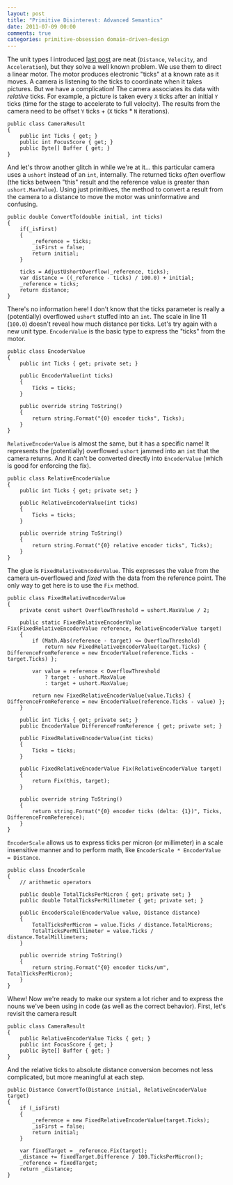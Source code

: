 ```yaml
---
layout: post
title: "Primitive Disinterest: Advanced Semantics"
date: 2011-07-09 00:00
comments: true
categories: primitive-obsession domain-driven-design
---
```


The unit types I introduced [last post](/blog/primitive-disinterest) are neat (`Distance`, `Velocity`, and `Acceleration`), but they solve a well known problem. We use them to direct a linear motor. The motor produces electronic "ticks" at a known rate as it moves. A camera is listening to the ticks to coordinate when it takes pictures. But we have a complication! The camera associates its data with *relative* ticks. For example, a picture is taken every `X` ticks after an initial `Y` ticks (time for the stage to accelerate to full velocity). The results from the camera need to be offset `Y` ticks + (`X` ticks * `N` iterations).

```
public class CameraResult
{
    public int Ticks { get; }
    public int FocusScore { get; }
    public Byte[] Buffer { get; }
}
```

And let's throw another glitch in while we're at it... this particular camera uses a `ushort` instead of an `int`, internally. The returned ticks *often* overflow (the ticks between "this" result and the reference value is greater than `ushort.MaxValue`). Using just primitives, the method to convert a result from the camera to a distance to move the motor was uninformative and confusing. 

```
public double ConvertTo(double initial, int ticks)
{
    if(_isFirst)
    {
        _reference = ticks;
        _isFirst = false;
        return initial;
    }

    ticks = AdjustUshortOverflow(_reference, ticks);
    var distance = ((_reference - ticks) / 100.0) + initial;
    _reference = ticks;
    return distance;
}
```

There's no information here! I don't know that the ticks parameter is really a (potentially) overflowed `ushort` stuffed into an `int`. The scale in line 11 (`100.0`) doesn't reveal how much distance per ticks. Let's try again with a new unit type. `EncoderValue` is the basic type to express the "ticks" from the motor.

```
public class EncoderValue
{
    public int Ticks { get; private set; }
    
    public EncoderValue(int ticks)
    {
        Ticks = ticks;
    }

    public override string ToString()
    {
        return string.Format("{0} encoder ticks", Ticks);
    }
}
```

`RelativeEncoderValue` is almost the same, but it has a specific name! It represents the (potentially) overflowed `ushort` jammed into an `int` that the camera returns. And it can't be converted directly into `EncoderValue` (which is good for enforcing the fix).

```
public class RelativeEncoderValue
{
    public int Ticks { get; private set; }

    public RelativeEncoderValue(int ticks)
    {
        Ticks = ticks;
    }

    public override string ToString()
    {
        return string.Format("{0} relative encoder ticks", Ticks);
    }
}
```

The glue is `FixedRelativeEncoderValue`. This expresses the value from the camera un-overflowed and *fixed* with the data from the reference point. The only way to get here is to use the `Fix` method.

```
public class FixedRelativeEncoderValue
{
    private const ushort OverflowThreshold = ushort.MaxValue / 2;

    public static FixedRelativeEncoderValue Fix(FixedRelativeEncoderValue reference, RelativeEncoderValue target)
    {
        if (Math.Abs(reference - target) <= OverflowThreshold)
            return new FixedRelativeEncoderValue(target.Ticks) { DifferenceFromReference = new EncoderValue(reference.Ticks - target.Ticks) };

        var value = reference < OverflowThreshold
            ? target - ushort.MaxValue
            : target + ushort.MaxValue;

        return new FixedRelativeEncoderValue(value.Ticks) { DifferenceFromReference = new EncoderValue(reference.Ticks - value) };
    }

    public int Ticks { get; private set; }
    public EncoderValue DifferenceFromReference { get; private set; }

    public FixedRelativeEncoderValue(int ticks)
    {
        Ticks = ticks;
    }

    public FixedRelativeEncoderValue Fix(RelativeEncoderValue target)
    {
        return Fix(this, target);
    }

    public override string ToString()
    {
        return string.Format("{0} encoder ticks (delta: {1})", Ticks, DifferenceFromReference);
    }
}
```

`EncoderScale` allows us to express ticks per micron (or millimeter) in a scale insensitive manner and to perform math, like `EncoderScale * EncoderValue = Distance`.

```
public class EncoderScale
{
    // arithmetic operators

    public double TotalTicksPerMicron { get; private set; }
    public double TotalTicksPerMillimeter { get; private set; }

    public EncoderScale(EncoderValue value, Distance distance)
    {
        TotalTicksPerMicron = value.Ticks / distance.TotalMicrons;
        TotalTicksPerMillimeter = value.Ticks / distance.TotalMillimeters;
    }

    public override string ToString()
    {
        return string.Format("{0} encoder ticks/um", TotalTicksPerMicron);
    }
}
```

Whew! Now we're ready to make our system a lot richer and to express the nouns we've been using in code (as well as the correct behavior). First, let's revisit the camera result

```
public class CameraResult
{
    public RelativeEncoderValue Ticks { get; }
    public int FocusScore { get; }
    public Byte[] Buffer { get; }
}
```

And the relative ticks to absolute distance conversion becomes not less complicated, but more meaningful at each step.

```
public Distance ConvertTo(Distance initial, RelativeEncoderValue target)
{
    if (_isFirst)
    {
        _reference = new FixedRelativeEncoderValue(target.Ticks);
        _isFirst = false;
        return initial;
    }

    var fixedTarget = _reference.Fix(target); 
    _distance += fixedTarget.Difference / 100.TicksPerMicron(); 
    _reference = fixedTarget;
    return _distance;
}
```
